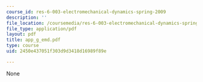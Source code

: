 ```yaml
---
course_id: res-6-003-electromechanical-dynamics-spring-2009
description: ''
file_location: /coursemedia/res-6-003-electromechanical-dynamics-spring-2009/2450e437051f303d9d3418d16989f89e_app_g_emd.pdf
file_type: application/pdf
layout: pdf
title: app_g_emd.pdf
type: course
uid: 2450e437051f303d9d3418d16989f89e

---
```

None